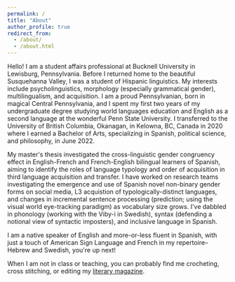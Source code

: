 ```yaml
---
permalink: /
title: "About"
author_profile: true
redirect_from: 
  - /about/
  - /about.html
---
```

<p>Hello! I am a student affairs professional at Bucknell University in Lewisburg, Pennsylvania. Before I returned home to the beautiful Susquehanna Valley, I was a student of Hispanic linguistics. My interests include psycholinguistics, morphology (especially grammatical gender), multilingualism, and acquisition. I am a proud Pennsylvanian, born in magical Central Pennsylvania, and I spent my first two years of my undergraduate degree studying world languages education and English as a second language at the wonderful Penn State University. I transferred to the University of British Columbia, Okanagan, in Kelowna, BC, Canada in 2020 where I earned a Bachelor of Arts, specializing in Spanish, political science, and philosophy, in June 2022.</p>

<p>My master's thesis investigated the cross-linguistic gender congruency effect in English-French and French-English bilingual learners of Spanish, aiming to identify the roles of language typology and order of acquisition in third language acquisition and transfer. I have worked on research teams investigating the emergence and use of Spanish novel non-binary gender forms on social media, L3 acquistion of typologically-distinct languages, and changes in incremental sentence processing (prediction; using the visual world eye-tracking paradigm) as vocabulary size grows. I've dabbled in phonology (working with the Viby-i in Swedish), syntax (defending a notional view of syntactic imposters), and inclusive language in Spanish.</p>

<p>I am a native speaker of English and more-or-less fluent in Spanish, with just a touch of American Sign Language and French in my repertoire– Hebrew and Swedish, you're up next!</p>
  
<p>When I am not in class or teaching, you can probably find me crocheting, cross stitching, or editing my <a href="https://transientsmagazine.weebly.com">literary magazine</a>.</p>
